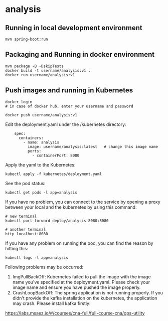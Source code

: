 # analysis

## Running in local development environment

```
mvn spring-boot:run
```

## Packaging and Running in docker environment

```
mvn package -B -DskipTests
docker build -t username/analysis:v1 .
docker run username/analysis:v1
```

## Push images and running in Kubernetes

```
docker login 
# in case of docker hub, enter your username and password

docker push username/analysis:v1
```

Edit the deployment.yaml under the /kubernetes directory:
```
    spec:
      containers:
        - name: analysis
          image: username/analysis:latest   # change this image name
          ports:
            - containerPort: 8080

```

Apply the yaml to the Kubernetes:
```
kubectl apply -f kubernetes/deployment.yaml
```

See the pod status:
```
kubectl get pods -l app=analysis
```

If you have no problem, you can connect to the service by opening a proxy between your local and the kubernetes by using this command:
```
# new terminal
kubectl port-forward deploy/analysis 8080:8080

# another terminal
http localhost:8080
```

If you have any problem on running the pod, you can find the reason by hitting this:
```
kubectl logs -l app=analysis
```

Following problems may be occurred:

1. ImgPullBackOff:  Kubernetes failed to pull the image with the image name you've specified at the deployment.yaml. Please check your image name and ensure you have pushed the image properly.
1. CrashLoopBackOff: The spring application is not running properly. If you didn't provide the kafka installation on the kubernetes, the application may crash. Please install kafka firstly:

https://labs.msaez.io/#/courses/cna-full/full-course-cna/ops-utility

